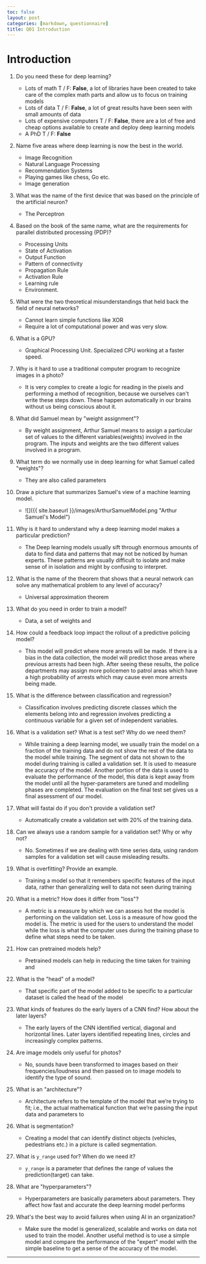 ```yaml
---
toc: false
layout: post
categories: [markdown, questionnaire]
title: Q01 Introduction
---
```


# Introduction

1. Do you need these for deep learning?

   - Lots of math T / F: **False**, a lot of libraries have been created to take care of the complex math parts and allow us to focus on training models
   - Lots of data T / F: **False**, a lot of great results have been seen with small amounts of data
   - Lots of expensive computers T / F: **False**, there are a lot of free and cheap options available to create and deploy deep learning models
   - A PhD T / F: **False**
   
1. Name five areas where deep learning is now the best in the world.
    - Image Recognition
    - Natural Language Processing
    - Recommendation Systems
    - Playing games like chess, Go etc.
    - Image generation
1. What was the name of the first device that was based on the principle of the artificial neuron?
    - The Perceptron
1. Based on the book of the same name, what are the requirements for parallel distributed processing (PDP)?
    - Processing Units 
    - State of Activation
    - Output Function
    - Pattern of connectivity
    - Propagation Rule
    - Activation Rule
    - Learning rule
    - Environment.
1. What were the two theoretical misunderstandings that held back the field of neural networks?
    - Cannot learn simple functions like XOR
    - Require a lot of computational power and was very slow.
1. What is a GPU?
    - Graphical Processing Unit. Specialized CPU working at a faster speed.
1. Why is it hard to use a traditional computer program to recognize images in a photo?
    - It is very complex to create a logic for reading in the pixels and performing a method of recognition, because we ourselves can't write these steps down. These happen automatically in our brains without us being conscious about it.
1. What did Samuel mean by "weight assignment"?
    - By weight assignment, Arthur Samuel means to assign a particular set of values to the different variables(weights) involved in the program. The inputs and weights are the two different values involved in a program.
1. What term do we normally use in deep learning for what Samuel called "weights"?
    - They are also called parameters
1. Draw a picture that summarizes Samuel's view of a machine learning model.
	- ![]({{ site.baseurl }}/images/ArthurSamuelModel.png "Arthur Samuel's Model")
1. Why is it hard to understand why a deep learning model makes a particular prediction?
    - The Deep learning models usually sift through enormous amounts of data to find data and patterns that may not be noticed by human experts. These patterns are usually difficult to isolate and make sense of in isolation and might by confusing to interpret.
1. What is the name of the theorem that shows that a neural network can solve any mathematical problem to any level of accuracy?
    - Universal approximation theorem
1. What do you need in order to train a model?
    - Data, a set of weights and 
1. How could a feedback loop impact the rollout of a predictive policing model?
    - This model will predict where more arrests will be made. If there is a bias in the data collection, the model will predict those areas where previous arrests had been high. After seeing these results, the police departments may assign more policemen to patrol areas which have a high probability of arrests which may cause even more arrests being made.
1. What is the difference between classification and regression?
    - Classification involves predicting discrete classes which the elements belong into and regression involves predicting a continuous variable for a given set of independent variables.
1. What is a validation set? What is a test set? Why do we need them?
	- While training a deep learning model, we usually train the model on a fraction of the training data and do not show the rest of the data to the model while training. The segment of data not shown to the model during training is called a validation set. It is used to measure the accuracy of the model. Another portion of the data is used to evaluate the performance of the model, this data is kept away from the model until all the hyper-parameters are tuned and modelling phases are completed. The evaluation on the final test set gives us a final assessment of our model. 	
1. What will fastai do if you don't provide a validation set?
    - Automatically create a validation set with 20% of the training data.
1. Can we always use a random sample for a validation set? Why or why not?
	- No. Sometimes if we are dealing with time series data, using random samples for a validation set will cause misleading results.
1. What is overfitting? Provide an example.
    - Training a model so that it remembers specific features of the input data, rather than generalizing well to data not seen during training
1. What is a metric? How does it differ from "loss"?
	- A metric is a measure by which we can assess hot the model is performing on the validation set. Loss is a measure of how good the model is. The metric is used for the users to understand the model while the loss is what the computer uses during the training phase to define what steps need to be taken.
1. How can pretrained models help?
    - Pretrained models can help in reducing the time taken for training and 
1. What is the "head" of a model?
	- That specific part of the model added to be specific to a particular dataset is called the head of the model
1. What kinds of features do the early layers of a CNN find? How about the later layers?
	- The early layers of the CNN identified vertical, diagonal and horizontal lines. Later layers identified repeating lines, circles and increasingly complex patterns.
1. Are image models only useful for photos?
    - No, sounds have been transformed to images based on their frequencies/loudness and then passed on to image models to identify the type of sound.
1. What is an "architecture"?
    - Architecture refers to the template of the model that we’re trying to fit; i.e., the actual mathematical function that we’re passing the input data and parameters to
1. What is segmentation?
	- Creating a model that can identify distinct objects (vehicles, pedestrians etc.) in a picture is called segmentation.
1. What is `y_range` used for? When do we need it?
    - `y_range` is a parameter that defines the range of values the prediction(target) can take.
1. What are "hyperparameters"?
	- Hyperparameters are basically parameters about parameters. They affect how fast and accurate the deep learning model performs
1. What's the best way to avoid failures when using AI in an organization?
	- Make sure the model is generalized, scalable and works on data not used to train the model. Another useful method is to use a simple model and compare the performance of the "expert" model with the simple baseline to get a sense of the accuracy of the model.

---

